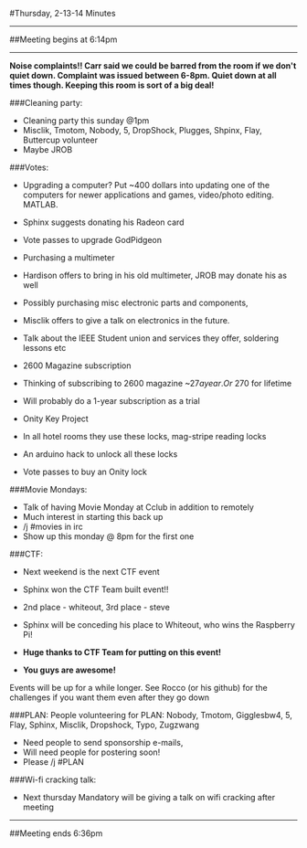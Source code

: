 #Thursday, 2-13-14 Minutes

- - -

##Meeting begins at 6:14pm

- - -

**Noise complaints!!  Carr said we could be barred from the room if we don't quiet down.  Complaint was issued between 6-8pm.  Quiet down at all times though.  Keeping this room is sort of a big deal!**

###Cleaning party:
* Cleaning party this sunday @1pm
* Misclik, Tmotom, Nobody, 5, DropShock, Plugges, Shpinx, Flay, Buttercup volunteer
 * Maybe JROB

###Votes:
* Upgrading a computer?  Put ~400 dollars into updating one of the computers for newer applications and games, video/photo editing.  MATLAB.  
 * Sphinx suggests donating his Radeon card
 * Vote passes to upgrade GodPidgeon

* Purchasing a multimeter
 * Hardison offers to bring in his old multimeter, JROB may donate his as well

* Possibly purchasing misc electronic parts and components,
 * Misclik offers to give a talk on electronics in the future.  
  * Talk about the IEEE Student union and services they offer, soldering lessons etc

* 2600 Magazine subscription
 * Thinking of subscribing to 2600 magazine ~$27 a year.  Or ~$270 for lifetime
  * Will probably do a 1-year subscription as a trial

* Onity Key Project
 * In all hotel rooms they use these locks, mag-stripe reading locks
  * An arduino hack to unlock all these locks
   * Vote passes to buy an Onity lock


###Movie Mondays:
* Talk of having Movie Monday at Cclub in addition to remotely
* Much interest in starting this back up
* /j #movies in irc
* Show up this monday @ 8pm for the first one

###CTF:
* Next weekend is the next CTF event
* Sphinx won the CTF Team built event!!
 * 2nd place - whiteout, 3rd place - steve
* Sphinx will be conceding his place to Whiteout, who wins the Raspberry Pi!

* **Huge thanks to CTF Team for putting on this event!**
* **You guys are awesome!**

Events will be up for a while longer.  See Rocco (or his github) for the challenges if you want them even after they go down

###PLAN:
People volunteering for PLAN: Nobody, Tmotom, Gigglesbw4, 5, Flay, Sphinx, Misclik, Dropshock, Typo, Zugzwang

* Need people to send sponsorship e-mails, 
* Will need people for postering soon!
* Please /j #PLAN

###Wi-fi cracking talk:
* Next thursday Mandatory will be giving a talk on wifi cracking after meeting
- - - 

##Meeting ends 6:36pm
